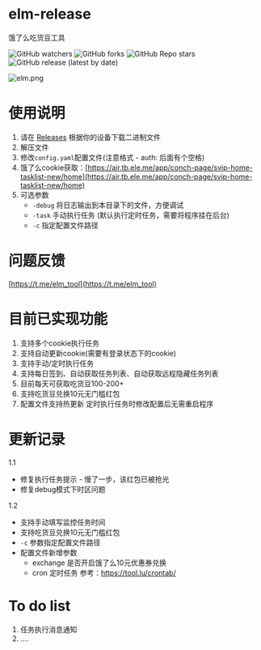 # elm-release
 饿了么吃货豆工具
 
 ![GitHub watchers](https://img.shields.io/github/watchers/zelang/elm-release)
 ![GitHub forks](https://img.shields.io/github/forks/zelang/elm-release)
 ![GitHub Repo stars](https://img.shields.io/github/stars/zelang/elm-release)
 ![GitHub release (latest by date)](https://img.shields.io/github/downloads/zelang/elm-release/latest/total)

![elm.png](https://raw.githubusercontent.com/zelang/elm-release/main/elm.png)

# 使用说明

1. 请在 [Releases](https://github.com/zelang/elm-release/releases) 根据你的设备下载二进制文件
2. 解压文件
3. 修改`config.yaml`配置文件(注意格式 - auth: 后面有个空格)
4. 饿了么cookie获取：[https://air.tb.ele.me/app/conch-page/svip-home-tasklist-new/home](https://air.tb.ele.me/app/conch-page/svip-home-tasklist-new/home)
5. 可选参数 
   - `-debug` 将日志输出到本目录下的文件，方便调试 
   - `-task` 手动执行任务 (默认执行定时任务，需要将程序挂在后台)
   - `-c` 指定配置文件路径
   
# 问题反馈

[https://t.me/elm_tool](https://t.me/elm_tool)

# 目前已实现功能

1. 支持多个cookie执行任务
2. 支持自动更新cookie(需要有登录状态下的cookie)
3. 支持手动/定时执行任务
4. 支持每日签到、自动获取任务列表、自动获取远程隐藏任务列表
5. 目前每天可获取吃货豆100-200+
6. 支持吃货豆兑换10元无门槛红包
7. 配置文件支持热更新 定时执行任务时修改配置后无需重启程序

# 更新记录

1.1 
- 修复执行任务提示 - 慢了一步，该红包已被抢光
- 修复debug模式下时区问题

1.2
- 支持手动填写监控任务时间
- 支持吃货豆兑换10元无门槛红包
- `-c` 参数指定配置文件路径
- 配置文件新增参数
  - exchange 是否开启饿了么10元优惠券兑换
  - cron 定时任务 参考：https://tool.lu/crontab/

# To do list

1. 任务执行消息通知
2. ....
